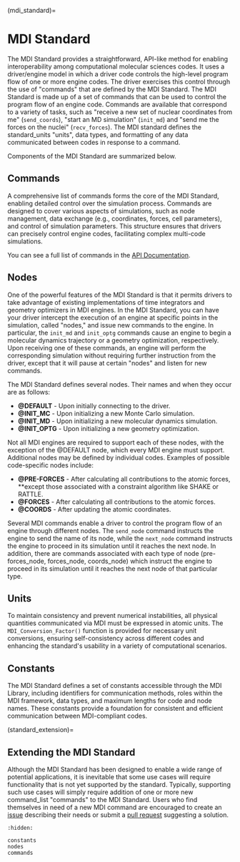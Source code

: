 (mdi_standard)=
# MDI Standard

The MDI Standard provides a straightforward, API-like method for enabling interoperability among computational molecular sciences codes.
It uses a driver/engine model in which a driver code controls the high-level program flow of one or more engine codes.
The driver exercises this control through the use of "commands" that are defined by the MDI Standard.
The MDI Standard is made up of a set of commands that can be used to control the program flow of an engine code.
Commands are available that correspond to a variety of tasks, such as "receive a new set of nuclear coordinates from me" (`send_coords`), "start an MD simulation" (`init_md`) and "send me the forces on the nuclei" (`recv_forces`).
The MDI standard defines the standard_units "units", data types, and formatting of any data communicated between codes in response to a command.

Components of the MDI Standard are summarized below.


## Commands
A comprehensive list of commands forms the core of the MDI Standard, enabling detailed control over the simulation process. 
Commands are designed to cover various aspects of simulations, such as node management, data exchange (e.g., coordinates, forces, cell parameters), and control of simulation parameters. 
This structure ensures that drivers can precisely control engine codes, facilitating complex multi-code simulations.

You can see a full list of commands in the [API Documentation](../api/mdi_standard/index).

## Nodes
One of the powerful features of the MDI Standard is that it permits drivers to take advantage of existing implementations of time integrators and geometry optimizers in MDI engines.
In the MDI Standard, you can have your driver intercept the execution of an engine at specific points in the simulation, called "nodes," and issue new commands to the engine.
In particular, the `init_md` and `init_optg` commands cause an engine to begin a molecular dynamics trajectory or a geometry optimization, respectively.
Upon receiving one of these commands, an engine will perform the corresponding simulation without requiring further instruction from the driver, except that it will pause at certain "nodes" and listen for new commands.

The MDI Standard defines several nodes.
Their names and when they occur are as follows:

* **@DEFAULT** - Upon initially connecting to the driver. 
* **@INIT_MC** - Upon initializing a new Monte Carlo simulation. 
* **@INIT_MD** - Upon initializing a new molecular dynamics simulation. 
* **@INIT_OPTG** - Upon initializing a new geometry optimization. 

Not all MDI engines are required to support each of these nodes, 
with the exception of the @DEFAULT node, which every MDI engine must support.
Additional nodes may be defined by individual codes.
Examples of possible code-specific nodes include:

* **@PRE-FORCES** - After calculating all contributions to the atomic forces, **except those associated with a constraint algorithm like SHAKE or RATTLE. 
* **@FORCES** - After calculating all contributions to the atomic forces. 
* **@COORDS** - After updating the atomic coordinates.

Several MDI commands enable a driver to control the program flow of an engine through different nodes.
The `send_node` command instructs the engine to send the name of its node,
while the `next_node` command instructs the engine to proceed in its simulation until it reaches the next node.
In addition, there are commands associated with each type of node (pre-forces_node, forces_node, coords_node) which instruct the engine to proceed in its simulation until it reaches the next node of that particular type.

## Units
To maintain consistency and prevent numerical instabilities, all physical quantities communicated via MDI must be expressed in atomic units. 
The `MDI_Conversion_Factor()` function is provided for necessary unit conversions, ensuring self-consistency across different codes and enhancing the standard's usability in a variety of computational scenarios.

## Constants
The MDI Standard defines a set of constants accessible through the MDI Library, including identifiers for communication methods, roles within the MDI framework, data types, and maximum lengths for code and node names. These constants provide a foundation for consistent and efficient communication between MDI-compliant codes.

(standard_extension)=
## Extending the MDI Standard

Although the MDI Standard has been designed to enable a wide range of potential applications, it is inevitable that some use cases will require functionality that is not yet supported by the standard.
Typically, supporting such use cases will simply require addition of one or more new command_list "commands" to the MDI Standard.
Users who find themselves in need of a new MDI command are encouraged to create an <a href="https://github.com/MolSSI-MDI/MDI_Library/issues">issue</a> describing their needs or submit a <a href="https://github.com/MolSSI-MDI/MDI_Library/pulls">pull request</a> suggesting a solution.

```{toctree}
:hidden:

constants
nodes
commands

```


